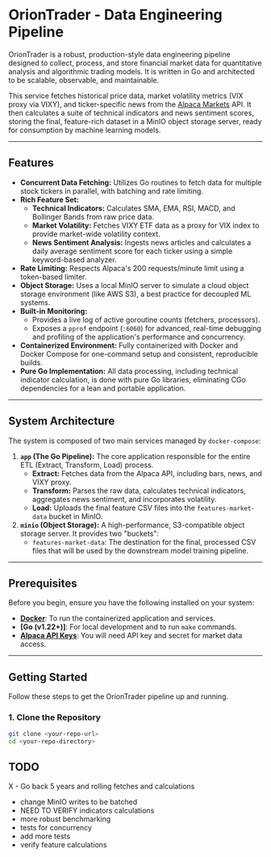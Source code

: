 # OrionTrader - Data Engineering Pipeline

OrionTrader is a robust, production-style data engineering pipeline designed to collect, process, and store financial market data for quantitative analysis and algorithmic trading models. It is written in Go and architected to be scalable, observable, and maintainable.

This service fetches historical price data, market volatility metrics (VIX proxy via VIXY), and ticker-specific news from the [Alpaca Markets](https://alpaca.markets/) API. It then calculates a suite of technical indicators and news sentiment scores, storing the final, feature-rich dataset in a MinIO object storage server, ready for consumption by machine learning models.

---

## Features

- **Concurrent Data Fetching:** Utilizes Go routines to fetch data for multiple stock tickers in parallel, with batching and rate limiting.
- **Rich Feature Set:**
  - **Technical Indicators:** Calculates SMA, EMA, RSI, MACD, and Bollinger Bands from raw price data.
  - **Market Volatility:** Fetches VIXY ETF data as a proxy for VIX index to provide market-wide volatility context.
  - **News Sentiment Analysis:** Ingests news articles and calculates a daily average sentiment score for each ticker using a simple keyword-based analyzer.
- **Rate Limiting:** Respects Alpaca's 200 requests/minute limit using a token-based limiter.
- **Object Storage:** Uses a local MinIO server to simulate a cloud object storage environment (like AWS S3), a best practice for decoupled ML systems.
- **Built-in Monitoring:**
  - Provides a live log of active goroutine counts (fetchers, processors).
  - Exposes a `pprof` endpoint (`:6060`) for advanced, real-time debugging and profiling of the application's performance and concurrency.
- **Containerized Environment:** Fully containerized with Docker and Docker Compose for one-command setup and consistent, reproducible builds.
- **Pure Go Implementation:** All data processing, including technical indicator calculation, is done with pure Go libraries, eliminating CGo dependencies for a lean and portable application.

---

## System Architecture

The system is composed of two main services managed by `docker-compose`:

1. **`app` (The Go Pipeline):** The core application responsible for the entire ETL (Extract, Transform, Load) process.
   - **Extract:** Fetches data from the Alpaca API, including bars, news, and VIXY proxy.
   - **Transform:** Parses the raw data, calculates technical indicators, aggregates news sentiment, and incorporates volatility.
   - **Load:** Uploads the final feature CSV files into the `features-market-data` bucket in MinIO.
2. **`minio` (Object Storage):** A high-performance, S3-compatible object storage server. It provides two "buckets":
   - `features-market-data`: The destination for the final, processed CSV files that will be used by the downstream model training pipeline.

---

## Prerequisites

Before you begin, ensure you have the following installed on your system:

- **[Docker](https://www.docker.com/products/docker-desktop/)**: To run the containerized application and services.
- **[Go (v1.22+)]**: For local development and to run `make` commands.
- **[Alpaca API Keys](https://app.alpaca.markets/signup)**: You will need API key and secret for market data access.

---

## Getting Started

Follow these steps to get the OrionTrader pipeline up and running.

### 1. Clone the Repository

```bash
git clone <your-repo-url>
cd <your-repo-directory>
```

## TODO

X - Go back 5 years and rolling fetches and calculations

- change MinIO writes to be batched
- NEED TO VERIFY indicators calculations
- more robust benchmarking
- tests for concurrency
- add more tests
- verify feature calculations
